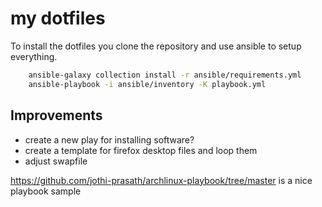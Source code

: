 # my dotfiles

To install the dotfiles you clone the repository and use ansible to setup everything.

```bash
    ansible-galaxy collection install -r ansible/requirements.yml
    ansible-playbook -i ansible/inventory -K playbook.yml
```

## Improvements
* create a new play for installing software?
* create a template for firefox desktop files and loop them
* adjust swapfile

https://github.com/jothi-prasath/archlinux-playbook/tree/master is a nice playbook sample
